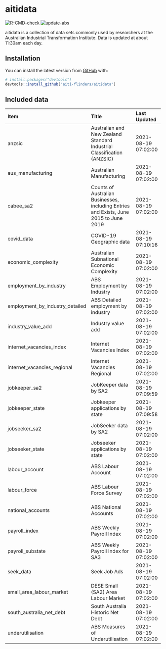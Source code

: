 
<!-- README.md is generated from README.Rmd. Please edit that file -->

# aitidata

<!-- badges: start -->

[![R-CMD-check](https://github.com/aiti-flinders/aitidata/actions/workflows/R-CMD-check.yaml/badge.svg)](https://github.com/aiti-flinders/aitidata/actions/workflows/R-CMD-check.yaml)
[![update-abs](https://github.com/aiti-flinders/aitidata/workflows/update-abs/badge.svg)](https://github.com/aiti-flinders/aitidata/actions)
<!-- badges: end -->

aitidata is a collection of data sets commonly used by researchers at
the Australian Industrial Transformation Institute. Data is updated at
about 11:30am each day.

## Installation

You can install the latest version from [GitHub](https://github.com/)
with:

``` r
# install.packages("devtools")
devtools::install_github("aiti-flinders/aitidata")
```

## Included data

| Item                               | Title                                                                                 | Last Updated        |
| :--------------------------------- | :------------------------------------------------------------------------------------ | :------------------ |
| anzsic                             | Australian and New Zealand Standard Industrial Classification (ANZSIC)                | 2021-08-19 07:02:00 |
| aus\_manufacturing                 | Australian Manufacturing                                                              | 2021-08-19 07:02:00 |
| cabee\_sa2                         | Counts of Australian Businesses, including Entries and Exists, June 2015 to June 2019 | 2021-08-19 07:02:00 |
| covid\_data                        | COVID-19 Geographic data                                                              | 2021-08-19 07:10:16 |
| economic\_complexity               | Australian Subnational Economic Complexity                                            | 2021-08-19 07:02:00 |
| employment\_by\_industry           | ABS Employment by Industry                                                            | 2021-08-19 07:02:00 |
| employment\_by\_industry\_detailed | ABS Detailed employment by industry                                                   | 2021-08-19 07:02:00 |
| industry\_value\_add               | Industry value add                                                                    | 2021-08-19 07:02:00 |
| internet\_vacancies\_index         | Internet Vacancies Index                                                              | 2021-08-19 07:02:00 |
| internet\_vacancies\_regional      | Internet Vacancies Regional                                                           | 2021-08-19 07:02:00 |
| jobkeeper\_sa2                     | JobKeeper data by SA2                                                                 | 2021-08-19 07:09:59 |
| jobkeeper\_state                   | Jobkeeper applications by state                                                       | 2021-08-19 07:09:58 |
| jobseeker\_sa2                     | JobSeeker data by SA2                                                                 | 2021-08-19 07:02:00 |
| jobseeker\_state                   | Jobseeker applications by state                                                       | 2021-08-19 07:02:00 |
| labour\_account                    | ABS Labour Account                                                                    | 2021-08-19 07:02:00 |
| labour\_force                      | ABS Labour Force Survey                                                               | 2021-08-19 07:02:00 |
| national\_accounts                 | ABS National Accounts                                                                 | 2021-08-19 07:02:00 |
| payroll\_index                     | ABS Weekly Payroll Index                                                              | 2021-08-19 07:02:00 |
| payroll\_substate                  | ABS Weekly Payroll Index for SA3                                                      | 2021-08-19 07:02:00 |
| seek\_data                         | Seek Job Ads                                                                          | 2021-08-19 07:02:00 |
| small\_area\_labour\_market        | DESE Small (SA2) Area Labour Market                                                   | 2021-08-19 07:02:00 |
| south\_australia\_net\_debt        | South Australia Historic Net Debt                                                     | 2021-08-19 07:02:00 |
| underutilisation                   | ABS Measures of Underutilisation                                                      | 2021-08-19 07:02:00 |
